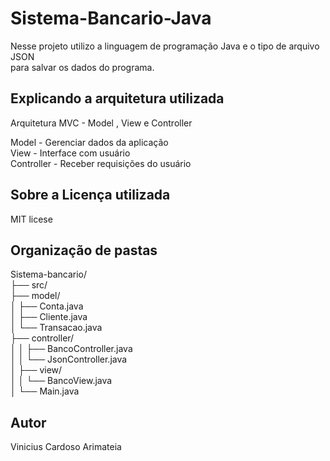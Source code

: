 # Sistema-Bancario-Java

Nesse projeto utilizo a linguagem de programação Java e o tipo de arquivo JSON  
para salvar os dados do programa.  

## Explicando a arquitetura utilizada
Arquitetura MVC - Model , View e Controller 

Model - Gerenciar dados da aplicação \
View - Interface com usuário \
Controller - Receber requisições do usuário 

## Sobre a Licença utilizada
MIT licese

Organização de pastas
----------------------
Sistema-bancario/         \
├── src/  
   ├── model/               \
     │   ├── Conta.java           \
     │   ├── Cliente.java            \
     │   └── Transacao.java             \
├── controller/                          \
│   │   ├── BancoController.java            \
│   │   └── JsonController.java             \
│   ├── view/                               \
│   │   └── BancoView.java                    \
│   └── Main.java                             

Autor
-------
Vinicius Cardoso Arimateia 
